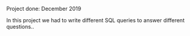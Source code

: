 Project done: December 2019

In this project we had to write different SQL queries to answer different questions..
